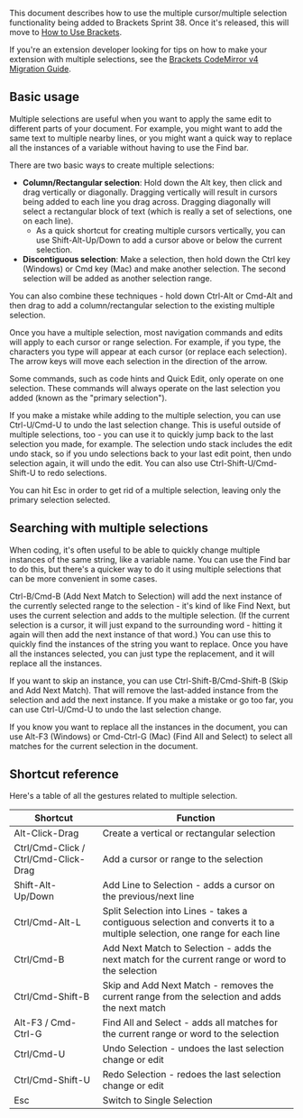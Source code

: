 This document describes how to use the multiple cursor/multiple selection functionality being added to Brackets Sprint 38. Once it's released, this will move to [How to Use Brackets](https://github.com/adobe/brackets/wiki/How-To-Use-Brackets).

If you're an extension developer looking for tips on how to make your extension with multiple selections, see the [Brackets CodeMirror v4 Migration Guide](https://github.com/adobe/brackets/wiki/Brackets-CodeMirror-v4-Migration-Guide).

## Basic usage

Multiple selections are useful when you want to apply the same edit to different parts of your document. For example, you might want to add the same text to multiple nearby lines, or you might want a quick way to replace all the instances of a variable without having to use the Find bar.

There are two basic ways to create multiple selections:

* **Column/Rectangular selection**: Hold down the Alt key, then click and drag vertically or diagonally. Dragging vertically will result in cursors being added to each line you drag across. Dragging diagonally will select a rectangular block of text (which is really a set of selections, one on each line).
    * As a quick shortcut for creating multiple cursors vertically, you can use Shift-Alt-Up/Down to add a cursor above or below the current selection.
* **Discontiguous selection**: Make a selection, then hold down the Ctrl key (Windows) or Cmd key (Mac) and make another selection. The second selection will be added as another selection range.

You can also combine these techniques - hold down Ctrl-Alt or Cmd-Alt and then drag to add a column/rectangular selection to the existing multiple selection.

Once you have a multiple selection, most navigation commands and edits will apply to each cursor or range selection. For example, if you type, the characters you type will appear at each cursor (or replace each selection). The arrow keys will move each selection in the direction of the arrow.

Some commands, such as code hints and Quick Edit, only operate on one selection. These commands will always operate on the last selection you added (known as the "primary selection").

If you make a mistake while adding to the multiple selection, you can use Ctrl-U/Cmd-U to undo the last selection change. This is useful outside of multiple selections, too - you can use it to quickly jump back to the last selection you made, for example. The selection undo stack includes the edit undo stack, so if you undo selections back to your last edit point, then undo selection again, it will undo the edit. You can also use Ctrl-Shift-U/Cmd-Shift-U to redo selections.

You can hit Esc in order to get rid of a multiple selection, leaving only the primary selection selected.

## Searching with multiple selections

When coding, it's often useful to be able to quickly change multiple instances of the same string, like a variable name. You can use the Find bar to do this, but there's a quicker way to do it using multiple selections that can be more convenient in some cases.

Ctrl-B/Cmd-B (Add Next Match to Selection) will add the next instance of the currently selected range to the selection - it's kind of like Find Next, but uses the current selection and adds to the multiple selection. (If the current selection is a cursor, it will just expand to the surrounding word - hitting it again will then add the next instance of that word.) You can use this to quickly find the instances of the string you want to replace. Once you have all the instances selected, you can just type the replacement, and it will replace all the instances.

If you want to skip an instance, you can use Ctrl-Shift-B/Cmd-Shift-B (Skip and Add Next Match). That will remove the last-added instance from the selection and add the next instance. If you make a mistake or go too far, you can use Ctrl-U/Cmd-U to undo the last selection change.

If you know you want to replace all the instances in the document, you can use Alt-F3 (Windows) or Cmd-Ctrl-G (Mac) (Find All and Select) to select all matches for the current selection in the document.

## Shortcut reference

Here's a table of all the gestures related to multiple selection.

| Shortcut | Function |
| -------- | -------- |
| Alt-Click-Drag | Create a vertical or rectangular selection |
| Ctrl/Cmd-Click / Ctrl/Cmd-Click-Drag | Add a cursor or range to the selection |
| Shift-Alt-Up/Down | Add Line to Selection - adds a cursor on the previous/next line |
| Ctrl/Cmd-Alt-L | Split Selection into Lines - takes a contiguous selection and converts it to a multiple selection, one range for each line |
| Ctrl/Cmd-B | Add Next Match to Selection - adds the next match for the current range or word to the selection |
| Ctrl/Cmd-Shift-B | Skip and Add Next Match - removes the current range from the selection and adds the next match |
| Alt-F3 / Cmd-Ctrl-G | Find All and Select - adds all matches for the current range or word to the selection |
| Ctrl/Cmd-U | Undo Selection - undoes the last selection change or edit |
| Ctrl/Cmd-Shift-U | Redo Selection - redoes the last selection change or edit |
| Esc | Switch to Single Selection |
